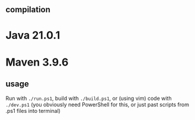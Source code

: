 ## compilation

# Java 21.0.1

# Maven 3.9.6


## usage

Run with `./run.ps1`, build with `./build.ps1`, or (using vim) code with `./dev.ps1` (you obviously need PowerShell for this, or just past scripts from .ps1 files into terminal)
